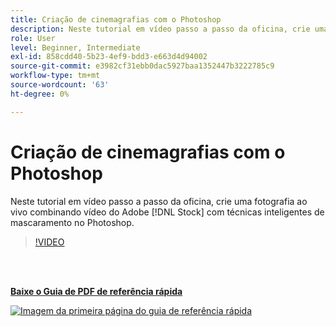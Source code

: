 ```yaml
---
title: Criação de cinemagrafias com o Photoshop
description: Neste tutorial em vídeo passo a passo da oficina, crie uma fotografia ao vivo combinando vídeo do Adobe [!DNL Stock] com técnicas inteligentes de mascaramento no Photoshop
role: User
level: Beginner, Intermediate
exl-id: 858cdd40-5b23-4ef9-bdd3-e663d4d94002
source-git-commit: e3982cf31ebb0dac5927baa1352447b3222785c9
workflow-type: tm+mt
source-wordcount: '63'
ht-degree: 0%

---
```


# Criação de cinemagrafias com o Photoshop

Neste tutorial em vídeo passo a passo da oficina, crie uma fotografia ao vivo combinando vídeo do Adobe [!DNL Stock] com técnicas inteligentes de mascaramento no Photoshop.

>[!VIDEO](https://video.tv.adobe.com/v/331002?hidetitle=true)

<br> 

[**Baixe o Guia de PDF de referência rápida**](../quick-reference/CreatingCinemagraphswithPhotoshop.pdf)

[![Imagem da primeira página do guia de referência rápida](assets/CreatingCinemagraphswithPhotoshopPage1.png)](../quick-reference/CreatingCinemagraphswithPhotoshop.pdf)

